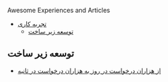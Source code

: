 
Awesome Experiences and Articles

* [تجربه کاری](#تجربه-کاری)
  * [توسعه زیر ساخت](#توسعه-زیر-ساخت)

## توسعه زیر ساخت
  * [از هزاران درخواست در روز به هزاران درخواست در ثانیه](https://tech.cafebazaar.ir/%D8%A7%D8%B2-%D9%87%D8%B2%D8%A7%D8%B1%D8%A7%D9%86-%D8%AF%D8%B1%D8%AE%D9%88%D8%A7%D8%B3%D8%AA-%D8%AF%D8%B1-%D8%B1%D9%88%D8%B2-%D8%A8%D9%87-%D9%87%D8%B2%D8%A7%D8%B1%D8%A7%D9%86-%D8%AF%D8%B1%D8%AE%D9%88%D8%A7%D8%B3%D8%AA-%D8%AF%D8%B1-%D8%AB%D8%A7%D9%86%DB%8C%D9%87-egnaiq0ixbub)

